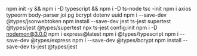 npm init -y && npm i -D typescript && npm i -D ts-node
tsc -init
npm i axios typeorm body-parser joi pg bcrypt dotenv uuid
npm i --save-dev @types/jsonwebtoken
npm install --save-dev jest ts-jest supertest @types/jest @types/supertest
npx ts-jest config:init
npm i -D nodemon@3.0.0
npm i express@latest
npm i @types/typescript
npm i --save-dev @types/express
npm i --save-dev @types/bcrypt
npm install --save-dev ts-jest @types/jest